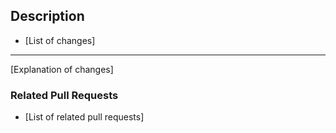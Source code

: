 ## Description

- [List of changes]

---

[Explanation of changes]

### Related Pull Requests

- [List of related pull requests]
